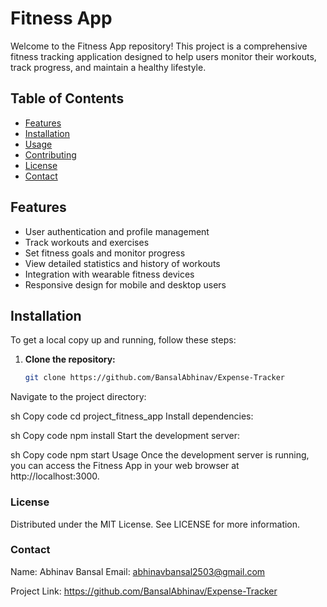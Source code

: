 # Fitness App

Welcome to the Fitness App repository! This project is a comprehensive fitness tracking application designed to help users monitor their workouts, track progress, and maintain a healthy lifestyle.

## Table of Contents

- [Features](#features)
- [Installation](#installation)
- [Usage](#usage)
- [Contributing](#contributing)
- [License](#license)
- [Contact](#contact)

## Features

- User authentication and profile management
- Track workouts and exercises
- Set fitness goals and monitor progress
- View detailed statistics and history of workouts
- Integration with wearable fitness devices
- Responsive design for mobile and desktop users


## Installation

To get a local copy up and running, follow these steps:

1. **Clone the repository:**
   ```sh
   git clone https://github.com/BansalAbhinav/Expense-Tracker
Navigate to the project directory:

sh
Copy code
cd project_fitness_app
Install dependencies:

sh
Copy code
npm install
Start the development server:

sh
Copy code
npm start
Usage
Once the development server is running, you can access the Fitness App in your web browser at http://localhost:3000.


### License
Distributed under the MIT License. See LICENSE for more information.

### Contact
Name: Abhinav Bansal Email: abhinavbansal2503@gmail.com

Project Link: https://github.com/BansalAbhinav/Expense-Tracker